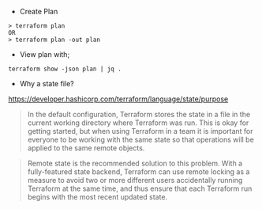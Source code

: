 - Create Plan

```
> terraform plan
OR
> terraform plan -out plan
```

- View plan with;

```
terraform show -json plan | jq .
```

- Why a state file?

https://developer.hashicorp.com/terraform/language/state/purpose

> In the default configuration, Terraform stores the state in a file in the current working directory where Terraform was run. This is okay for getting started, but when using Terraform in a team it is important for everyone to be working with the same state so that operations will be applied to the same remote objects.

> Remote state is the recommended solution to this problem. With a fully-featured state backend, Terraform can use remote locking as a measure to avoid two or more different users accidentally running Terraform at the same time, and thus ensure that each Terraform run begins with the most recent updated state.
